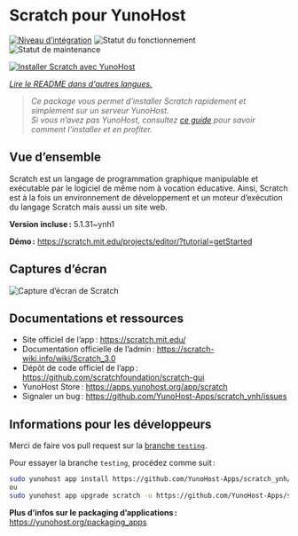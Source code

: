 <!--
Nota bene : ce README est automatiquement généré par <https://github.com/YunoHost/apps/tree/master/tools/readme_generator>
Il NE doit PAS être modifié à la main.
-->

# Scratch pour YunoHost

[![Niveau d’intégration](https://apps.yunohost.org/badge/integration/scratch)](https://ci-apps.yunohost.org/ci/apps/scratch/)
![Statut du fonctionnement](https://apps.yunohost.org/badge/state/scratch)
![Statut de maintenance](https://apps.yunohost.org/badge/maintained/scratch)

[![Installer Scratch avec YunoHost](https://install-app.yunohost.org/install-with-yunohost.svg)](https://install-app.yunohost.org/?app=scratch)

*[Lire le README dans d'autres langues.](./ALL_README.md)*

> *Ce package vous permet d’installer Scratch rapidement et simplement sur un serveur YunoHost.*  
> *Si vous n’avez pas YunoHost, consultez [ce guide](https://yunohost.org/install) pour savoir comment l’installer et en profiter.*

## Vue d’ensemble

Scratch est un langage de programmation graphique manipulable et exécutable par le logiciel de même nom à vocation éducative. Ainsi, Scratch est à la fois un environnement de développement et un moteur d’exécution du langage Scratch mais aussi un site web.

**Version incluse :** 5.1.31~ynh1

**Démo :** <https://scratch.mit.edu/projects/editor/?tutorial=getStarted>

## Captures d’écran

![Capture d’écran de Scratch](./doc/screenshots/800px-Scratch_3.0_Éditeur.png)

## Documentations et ressources

- Site officiel de l’app : <https://scratch.mit.edu/>
- Documentation officielle de l’admin : <https://scratch-wiki.info/wiki/Scratch_3.0>
- Dépôt de code officiel de l’app : <https://github.com/scratchfoundation/scratch-gui>
- YunoHost Store : <https://apps.yunohost.org/app/scratch>
- Signaler un bug : <https://github.com/YunoHost-Apps/scratch_ynh/issues>

## Informations pour les développeurs

Merci de faire vos pull request sur la [branche `testing`](https://github.com/YunoHost-Apps/scratch_ynh/tree/testing).

Pour essayer la branche `testing`, procédez comme suit :

```bash
sudo yunohost app install https://github.com/YunoHost-Apps/scratch_ynh/tree/testing --debug
ou
sudo yunohost app upgrade scratch -u https://github.com/YunoHost-Apps/scratch_ynh/tree/testing --debug
```

**Plus d’infos sur le packaging d’applications :** <https://yunohost.org/packaging_apps>
